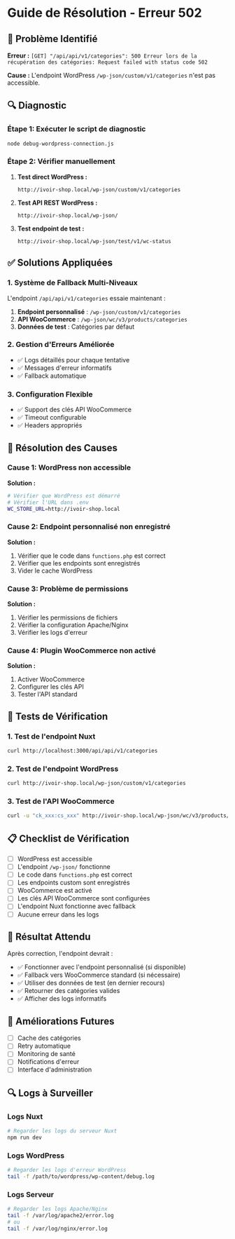 # Guide de Résolution - Erreur 502

## 🚨 Problème Identifié

**Erreur :** `[GET] "/api/api/v1/categories": 500 Erreur lors de la récupération des catégories: Request failed with status code 502`

**Cause :** L'endpoint WordPress `/wp-json/custom/v1/categories` n'est pas accessible.

## 🔍 Diagnostic

### Étape 1: Exécuter le script de diagnostic
```bash
node debug-wordpress-connection.js
```

### Étape 2: Vérifier manuellement
1. **Test direct WordPress :**
   ```
   http://ivoir-shop.local/wp-json/custom/v1/categories
   ```

2. **Test API REST WordPress :**
   ```
   http://ivoir-shop.local/wp-json/
   ```

3. **Test endpoint de test :**
   ```
   http://ivoir-shop.local/wp-json/test/v1/wc-status
   ```

## ✅ Solutions Appliquées

### 1. **Système de Fallback Multi-Niveaux**
L'endpoint `/api/api/v1/categories` essaie maintenant :

1. **Endpoint personnalisé** : `/wp-json/custom/v1/categories`
2. **API WooCommerce** : `/wp-json/wc/v3/products/categories`
3. **Données de test** : Catégories par défaut

### 2. **Gestion d'Erreurs Améliorée**
- ✅ Logs détaillés pour chaque tentative
- ✅ Messages d'erreur informatifs
- ✅ Fallback automatique

### 3. **Configuration Flexible**
- ✅ Support des clés API WooCommerce
- ✅ Timeout configurable
- ✅ Headers appropriés

## 🔧 Résolution des Causes

### Cause 1: WordPress non accessible
**Solution :**
```bash
# Vérifier que WordPress est démarré
# Vérifier l'URL dans .env
WC_STORE_URL=http://ivoir-shop.local
```

### Cause 2: Endpoint personnalisé non enregistré
**Solution :**
1. Vérifier que le code dans `functions.php` est correct
2. Vérifier que les endpoints sont enregistrés
3. Vider le cache WordPress

### Cause 3: Problème de permissions
**Solution :**
1. Vérifier les permissions de fichiers
2. Vérifier la configuration Apache/Nginx
3. Vérifier les logs d'erreur

### Cause 4: Plugin WooCommerce non activé
**Solution :**
1. Activer WooCommerce
2. Configurer les clés API
3. Tester l'API standard

## 🧪 Tests de Vérification

### 1. **Test de l'endpoint Nuxt**
```bash
curl http://localhost:3000/api/api/v1/categories
```

### 2. **Test de l'endpoint WordPress**
```bash
curl http://ivoir-shop.local/wp-json/custom/v1/categories
```

### 3. **Test de l'API WooCommerce**
```bash
curl -u "ck_xxx:cs_xxx" http://ivoir-shop.local/wp-json/wc/v3/products/categories
```

## 📋 Checklist de Vérification

- [ ] WordPress est accessible
- [ ] L'endpoint `/wp-json/` fonctionne
- [ ] Le code dans `functions.php` est correct
- [ ] Les endpoints custom sont enregistrés
- [ ] WooCommerce est activé
- [ ] Les clés API WooCommerce sont configurées
- [ ] L'endpoint Nuxt fonctionne avec fallback
- [ ] Aucune erreur dans les logs

## 🎯 Résultat Attendu

Après correction, l'endpoint devrait :
- ✅ Fonctionner avec l'endpoint personnalisé (si disponible)
- ✅ Fallback vers WooCommerce standard (si nécessaire)
- ✅ Utiliser des données de test (en dernier recours)
- ✅ Retourner des catégories valides
- ✅ Afficher des logs informatifs

## 🚀 Améliorations Futures

- [ ] Cache des catégories
- [ ] Retry automatique
- [ ] Monitoring de santé
- [ ] Notifications d'erreur
- [ ] Interface d'administration

## 🔍 Logs à Surveiller

### Logs Nuxt
```bash
# Regarder les logs du serveur Nuxt
npm run dev
```

### Logs WordPress
```bash
# Regarder les logs d'erreur WordPress
tail -f /path/to/wordpress/wp-content/debug.log
```

### Logs Serveur
```bash
# Regarder les logs Apache/Nginx
tail -f /var/log/apache2/error.log
# ou
tail -f /var/log/nginx/error.log
```

